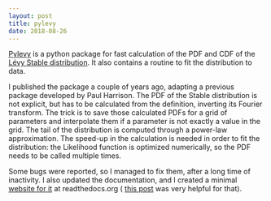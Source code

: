 ```yaml
---
layout: post
title: pylevy
date: 2018-08-26
---
```


[Pylevy](https://github.com/josemiotto/pylevy) is a python package for fast calculation of the PDF and CDF of the 
[Lévy Stable distribution](https://en.wikipedia.org/wiki/Stable_distribution).
It also contains a routine to fit the distribution to data.

I published the package a couple of years ago, adapting a previous package developed by Paul Harrison. 
The PDF of the Stable distribution is not explicit, but has to be calculated from the definition, inverting its 
Fourier transform.
The trick is to save those calculated PDFs for a grid of parameters and interpolate them if a parameter is 
not exactly a value in the grid. The tail of the distribution is computed through a power-law approximation. 
The speed-up in the calculation is needed in order to fit the distribution: the Likelihood function is optimized 
numerically, so the PDF needs to be called multiple times.

Some bugs were reported, so I managed to fix them, after a long time of inactivity. I also updated the documentation, 
and I created a minimal [website for it](https://pylevy.readthedocs.io/en/latest/) at readthedocs.org (
[this post](https://www.pythonforthelab.com/blog/documenting-with-sphinx-and-readthedocs/) was very helpful for that).
